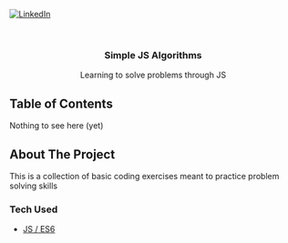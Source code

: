 [![LinkedIn][linkedin-shield]][linkedin-url]

<br />
<div align="center">
  <h3 align="center">Simple JS Algorithms</h3>
  <p align="center">
    Learning to solve problems through JS
  </p>
</div>

## Table of Contents

Nothing to see here (yet)

## About The Project

This is a collection of basic coding exercises meant to practice problem solving skills

### Tech Used

- [JS / ES6](https://tc39.es/ecma262/)

[linkedin-shield]: https://img.shields.io/badge/-LinkedIn-black.svg?style=for-the-badge&logo=linkedin&colorB=555
[linkedin-url]: https://www.linkedin.com/in/alba-casas/
